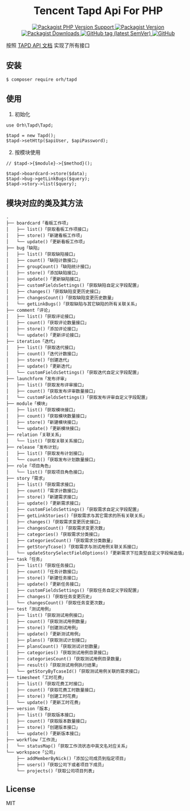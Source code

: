 <h1 align="center">
    Tencent Tapd Api For PHP
</h1>

<p align="center">
    <a href="https://packagist.org/packages/orh/tapd">
        <img alt="Packagist PHP Version Support" src="https://img.shields.io/packagist/php-v/orh/tapd">
    </a>
    <a href="https://packagist.org/packages/orh/tapd">
        <img alt="Packagist Version" src="https://img.shields.io/packagist/v/orh/tapd">
    </a>
    <a href="https://packagist.org/packages/orh/tapd">
        <img alt="Packagist Downloads" src="https://img.shields.io/packagist/dt/orh/tapd">
    </a>
    <a href="https://github.com/ouronghuang/tapd">
        <img alt="GitHub tag (latest SemVer)" src="https://img.shields.io/github/v/tag/ouronghuang/tapd">
    </a>
    <a href="https://github.com/ouronghuang/tapd">
        <img alt="GitHub" src="https://img.shields.io/github/license/ouronghuang/tapd">
    </a>
</p>

按照 [TAPD API 文档](https://www.tapd.cn/help/view#1120003271001002318) 实现了所有接口

## 安装

```
$ composer require orh/tapd
```

## 使用

1. 初始化

```
use Orh\Tapd\Tapd;

$tapd = new Tapd();
$tapd->setHttp($apiUser, $apiPassword);
```

2. 按模块使用

```
// $tapd->{$module}->{$method}();

$tapd->boardcard->store($data);
$tapd->bug->getLinkBugs($query);
$tapd->story->list($query);
```

## 模块对应的类及其方法

```
.
├── boardcard「看板工作项」
│   ├── list()「获取看板工作项接口」
│   ├── store()「新建看板工作项」
│   └── update()「更新看板工作项」
├── bug「缺陷」
│   ├── list()「获取缺陷接口」
│   ├── count()「缺陷计数接口」
│   ├── groupCount()「缺陷统计接口」
│   ├── store()「添加缺陷接口」
│   ├── update()「更新缺陷接口」
│   ├── customFieldsSettings()「获取缺陷自定义字段配置」
│   ├── changes()「获取缺陷变更历史接口」
│   ├── changesCount()「获取缺陷变更历史数量」
│   └── getLinkBugs()「获取缺陷与其它缺陷的所有关联关系」
├── comment「评论」
│   ├── list()「获取评论接口」
│   ├── count()「获取评论数量接口」
│   ├── store()「添加评论接口」
│   └── update()「更新评论接口」
├── iteration「迭代」
│   ├── list()「获取迭代接口」
│   ├── count()「迭代计数接口」
│   ├── store()「创建迭代」
│   ├── update()「更新迭代」
│   └── customFieldsSettings()「获取迭代自定义字段配置」
├── launchform「发布评审」
│   ├── list()「获取发布评审接口」
│   ├── count()「获取发布评审数量接口」
│   └── customFieldsSettings()「获取发布评审自定义字段配置」
├── module「模块」
│   ├── list()「获取模块接口」
│   ├── count()「获取模块数量接口」
│   ├── store()「新建模块接口」
│   └── update()「更新模块接口」
├── relation「关联关系」
│   └── list()「获取关联关系接口」
├── release「发布计划」
│   ├── list()「获取发布计划接口」
│   └── count()「获取发布计划数量接口」
├── role「项目角色」
│   └── list()「获取项目角色接口」
├── story「需求」
│   ├── list()「获取需求接口」
│   ├── count()「需求计数接口」
│   ├── store()「新建需求接口」
│   ├── update()「更新需求接口」
│   ├── customFieldsSettings()「获取需求自定义字段配置」
│   ├── getLinkStories()「获取需求与其它需求的所有关联关系」
│   ├── changes()「获取需求变更历史接口」
│   ├── changesCount()「获取需求变更次数」
│   ├── categories()「获取需求分类接口」
│   ├── categoriesCount()「获取需求分类数量」
│   ├── getStoryTcase()「获取需求与测试用例关联关系接口」
│   └── updateStorySelectFieldOptions()「更新需求下拉类型自定义字段候选值」
├── task「任务」
│   ├── list()「获取任务接口」
│   ├── count()「任务计数接口」
│   ├── store()「新建任务接口」
│   ├── update()「更新任务接口」
│   ├── customFieldsSettings()「获取任务自定义字段配置」
│   ├── changes()「获取任务变更历史」
│   └── changesCount()「获取任务变更次数」
├── test「测试用例」
│   ├── list()「获取测试用例接口」
│   ├── count()「获取测试用例数量」
│   ├── store()「创建测试用例」
│   ├── update()「更新测试用例」
│   ├── plans()「获取测试计划接口」
│   ├── plansCount()「获取测试计划数量」
│   ├── categories()「获取测试用例目录接口」
│   ├── categoriesCount()「获取测试用例目录数量」
│   ├── result()「获取测试用例执行结果」
│   └── getStoryByTcaseId()「获取测试用例关联的需求接口」
├── timesheet「工时花费」
│   ├── list()「获取花费工时接口」
│   ├── count()「获取花费工时数量接口」
│   ├── store()「创建工时花费」
│   └── update()「更新工时花费」
├── version「版本」
│   ├── list()「获取版本接口」
│   ├── count()「获取版本数量接口」
│   ├── store()「创建版本接口」
│   └── update()「更新版本接口」
├── workflow「工作流」
│   └── statusMap()「获取工作流状态中英文名对应关系」
└── workspace「公司」
    ├── addMemberByNick()「添加公司成员到指定项目」
    ├── users()「获取公司下或者项目下成员」
    └── projects()「获取公司项目列表」
```

## License

MIT
